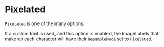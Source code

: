 # Pixelated

`Pixelated` is one of the many options.

If a custom font is used, and this option is enabled, the ImageLabels that make up each character will have their [`ResampleMode`](https://devforum.roblox.com/t/resamplemode-new-property-for-image-gui-objects/1418681) set to `Pixelated`.
